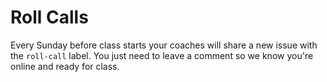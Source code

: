# Roll Calls

Every Sunday before class starts your coaches will share a new issue with the
`roll-call` label. You just need to leave a comment so we know you're online and
ready for class.

